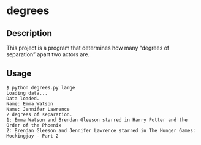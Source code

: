 # degrees

## Description
This project is a program that determines how many “degrees of separation” apart two actors are.

## Usage
```
$ python degrees.py large
Loading data...
Data loaded.
Name: Emma Watson
Name: Jennifer Lawrence
2 degrees of separation.
1: Emma Watson and Brendan Gleeson starred in Harry Potter and the Order of the Phoenix
2: Brendan Gleeson and Jennifer Lawrence starred in The Hunger Games: Mockingjay - Part 2
```

